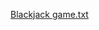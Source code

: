  [Blackjack game.txt](https://github.com/Shyamli01/Blackjack-Game-Project/files/10775135/Blackjack.game.txt)

  
